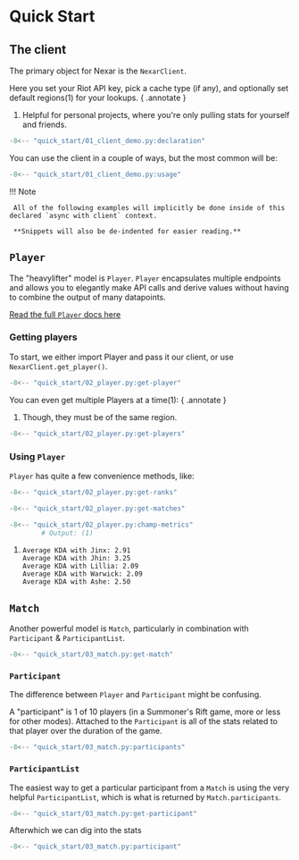 # Quick Start

## The client

The primary object for Nexar is the `NexarClient`.

Here you set your Riot API key, pick a cache type (if any), and optionally set default regions(1) for your lookups.
{ .annotate }

1. Helpful for personal projects, where you're only pulling stats for yourself and friends.

```py
-8<-- "quick_start/01_client_demo.py:declaration"
```

You can use the client in a couple of ways, but the most common will be:

```py
-8<-- "quick_start/01_client_demo.py:usage"
```

!!! Note

     All of the following examples will implicitly be done inside of this declared `async with client` context.

     **Snippets will also be de-indented for easier reading.**

## `Player`

The "heavylifter" model is `Player`. `Player` encapsulates multiple endpoints and allows you to elegantly make API calls and derive values without having to combine the output of many datapoints.

[Read the full `Player` docs here](reference/models/player.md)

### Getting players

To start, we either import Player and pass it our client, or use `NexarClient.get_player()`.

```py
-8<-- "quick_start/02_player.py:get-player"
```

You can even get multiple Players at a time(1):
{ .annotate }

1. Though, they must be of the same region.

```py
-8<-- "quick_start/02_player.py:get-players"
```

### Using `Player`

`Player` has quite a few convenience methods, like:

```py title="Current ranked standings"
-8<-- "quick_start/02_player.py:get-ranks"
```

```py title="Recent match history"
-8<-- "quick_start/02_player.py:get-matches"
```


```py title="Champion performance"
-8<-- "quick_start/02_player.py:champ-metrics"
        # Output: (1)
```

1.  
    ```
    Average KDA with Jinx: 2.91
    Average KDA with Jhin: 3.25
    Average KDA with Lillia: 2.09
    Average KDA with Warwick: 2.09
    Average KDA with Ashe: 2.50
    ```

## `Match`

Another powerful model is `Match`, particularly in combination with `Participant` & `ParticipantList`.

```py
-8<-- "quick_start/03_match.py:get-match"
```

### `Participant`

The difference between `Player` and `Participant` might be confusing.

A "participant" is 1 of 10 players (in a Summoner's Rift game, more or less for other modes). Attached to the `Participant` is all of the stats related to that player over the duration of the game.

```py
-8<-- "quick_start/03_match.py:participants"
```

### `ParticipantList`

The easiest way to get a particular participant from a `Match` is using the very helpful `ParticipantList`, which is what is returned by `Match.participants`.

```py
-8<-- "quick_start/03_match.py:get-participant"
```

Afterwhich we can dig into the stats

```py
-8<-- "quick_start/03_match.py:participant"
```
